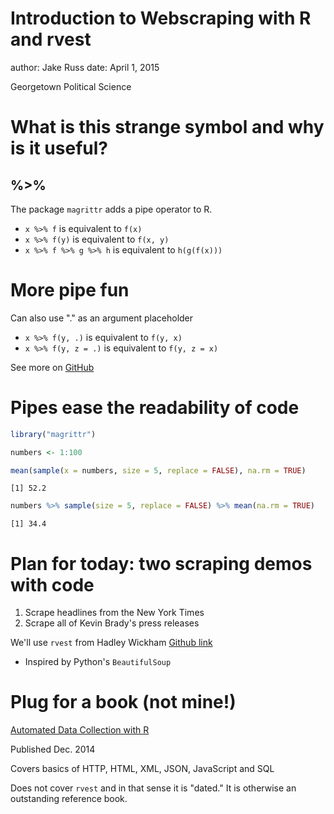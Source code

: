 Introduction to Webscraping with R and rvest
========================================================
author: Jake Russ
date: April 1, 2015

Georgetown Political Science

What is this strange symbol and why is it useful?
========================================================

## %>%

The package `magrittr` adds a pipe operator to R.

- `x %>% f`  is equivalent to  `f(x)`
- `x %>% f(y)`  is equivalent to  `f(x, y)`
- `x %>% f %>% g %>% h`  is equivalent to  `h(g(f(x)))`

More pipe fun
========================================================

Can also use "." as an argument placeholder

- `x %>% f(y, .)` is equivalent to `f(y, x)`
- `x %>% f(y, z = .)` is equivalent to `f(y, z = x)`

See more on [GitHub](https://github.com/smbache/magrittr)

Pipes ease the readability of code 
========================================================


```r
library("magrittr")

numbers <- 1:100

mean(sample(x = numbers, size = 5, replace = FALSE), na.rm = TRUE)
```

```
[1] 52.2
```

```r
numbers %>% sample(size = 5, replace = FALSE) %>% mean(na.rm = TRUE)
```

```
[1] 34.4
```

Plan for today: two scraping demos with code
========================================================

1. Scrape headlines from the New York Times
2. Scrape all of Kevin Brady's press releases

We'll use `rvest` from Hadley Wickham [Github link](https://github.com/hadley/rvest)

- Inspired by Python's `BeautifulSoup`

Plug for a book (not mine!)
========================================================

[Automated Data Collection with R](http://www.r-datacollection.com/)

Published Dec. 2014

Covers basics of HTTP, HTML, XML, JSON, JavaScript and SQL

Does not cover `rvest` and in that sense it is "dated." It is otherwise an 
outstanding reference book. 
